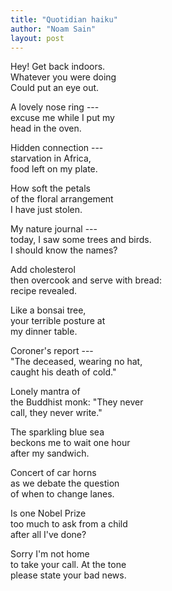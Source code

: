 ```yaml
---
title: "Quotidian haiku"
author: "Noam Sain"
layout: post
---
```


Hey! Get back indoors.  
Whatever you were doing  
Could put an eye out.

A lovely nose ring ---  
excuse me while I put my  
head in the oven.

Hidden connection ---  
starvation in Africa,  
food left on my plate.

How soft the petals  
of the floral arrangement  
I have just stolen.

My nature journal ---  
today, I saw some trees and birds.  
I should know the names?

Add cholesterol  
then overcook and serve with bread:  
recipe revealed.

Like a bonsai tree,  
your terrible posture at  
my dinner table.

Coroner's report ---  
"The deceased, wearing no hat,  
caught his death of cold."

Lonely mantra of  
the Buddhist monk: "They never  
call, they never write."

The sparkling blue sea  
beckons me to wait one hour  
after my sandwich.

Concert of car horns  
as we debate the question  
of when to change lanes.

Is one Nobel Prize  
too much to ask from a child  
after all I've done?

Sorry I'm not home  
to take your call. At the tone  
please state your bad news.